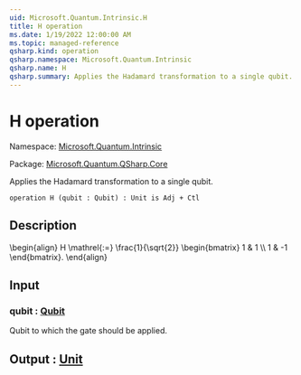 ```yaml
---
uid: Microsoft.Quantum.Intrinsic.H
title: H operation
ms.date: 1/19/2022 12:00:00 AM
ms.topic: managed-reference
qsharp.kind: operation
qsharp.namespace: Microsoft.Quantum.Intrinsic
qsharp.name: H
qsharp.summary: Applies the Hadamard transformation to a single qubit.
---
```


# H operation

Namespace: [Microsoft.Quantum.Intrinsic](xref:Microsoft.Quantum.Intrinsic)

Package: [Microsoft.Quantum.QSharp.Core](https://nuget.org/packages/Microsoft.Quantum.QSharp.Core)


Applies the Hadamard transformation to a single qubit.

```qsharp
operation H (qubit : Qubit) : Unit is Adj + Ctl
```


## Description

\begin{align}H \mathrel{:=}\frac{1}{\sqrt{2}}\begin{bmatrix}1 & 1 \\\\1 & -1\end{bmatrix}.\end{align}

## Input

### qubit : [Qubit](xref:microsoft.quantum.qsharp.valueliterals#qubit-literals)

Qubit to which the gate should be applied.



## Output : [Unit](xref:microsoft.quantum.qsharp.valueliterals#unit-literal)

